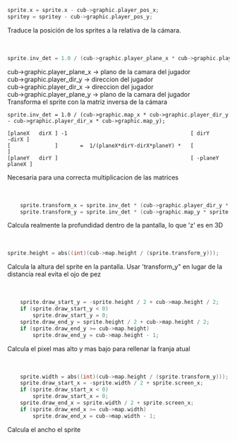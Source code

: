 ```c
sprite.x = sprite.x - cub->graphic.player_pos_x;
spritey = spritey - cub->graphic.player_pos_y;
```
Traduce la posición de los sprites a la relativa de la cámara.
<br/><br/><br/>

```c
sprite.inv_det = 1.0 / (cub->graphic.player_plane_x * cub->graphic.player_dir_y - cub->graphic.player_dir_x * cub->graphic.player_plane_y);
```
cub->graphic.player_plane_x -> plano de la camara del jugador<br>
cub->graphic.player_dir_y -> direccion del jugador<br>
cub->graphic.player_dir_x -> direccion del jugador<br>
cub->graphic.player_plane_y -> plano de la camara del jugador<br>
Transforma el sprite con la matriz inversa de la cámara
```
sprite.inv_det = 1.0 / (cub->graphic.map_x * cub->graphic.player_dir_y - cub->graphic.player_dir_x * cub->graphic.map_y);

[planeX   dirX ] -1                                       [ dirY      -dirX ]
[              ]       =  1/(planeX*dirY-dirX*planeY) *   [                 ]
[planeY   dirY ]                                          [ -planeY  planeX ]
```
Necesaria para una correcta multiplicacion de las matrices
<br/><br/><br/>

```c
	sprite.transform_x = sprite.inv_det * (cub->graphic.player_dir_y * sprite.x - cub->graphic.player_dir_x * spritey);
	sprite.transform_y = sprite.inv_det * (cub->graphic.map_y * sprite.x + cub->graphic.map_x * spritey);
```
Calcula realmente la profundidad dentro de la pantalla, lo que 'z' es en 3D
<br/><br/><br/>

```c
sprite.height = abs((int)(cub->map.height / (sprite.transform_y)));
```
Calcula la altura del sprite en la pantalla.
Usar 'transform_y" en lugar de la distancia real evita el ojo de pez
<br/><br/><br/>

```c
	sprite.draw_start_y = -sprite.height / 2 + cub->map.height / 2;
	if (sprite.draw_start_y < 0)
		sprite.draw_start_y = 0;
	sprite.draw_end_y = sprite.height / 2 + cub->map.height / 2;
	if (sprite.draw_end_y >= cub->map.height)
		sprite.draw_end_y = cub->map.height - 1;
```
Calcula el pixel mas alto y mas bajo para rellenar la franja atual
<br/><br/><br/>

```c
	sprite.width = abs((int)(cub->map.height / (sprite.transform_y)));
	sprite.draw_start_x = -sprite.width / 2 + sprite.screen_x;
	if (sprite.draw_start_x < 0)
		sprite.draw_start_x = 0;
	sprite.draw_end_x = sprite.width / 2 + sprite.screen_x;
	if (sprite.draw_end_x >= cub->map.width)
		sprite.draw_end_x = cub->map.width - 1;
```
Calcula el ancho el sprite
<br/><br/><br/>

